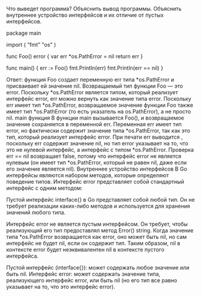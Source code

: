 Что выведет программа? Объяснить вывод программы. Объяснить внутреннее устройство интерфейсов и их отличие от пустых интерфейсов.

package main
 
import (
    "fmt"
    "os"
)
 
func Foo() error {
    var err *os.PathError = nil
    return err
}
 
func main() {
    err := Foo()
    fmt.Println(err)
    fmt.Println(err == nil)
}

Ответ: функция Foo создает переменную err типа *os.PathError и присваивает ей значение nil. Возвращаемый тип функции Foo — это error. Поскольку *os.PathError является типом, который реализует интерфейс error, err можно вернуть как значение типа error.
Поскольку err имеет тип *os.PathError, возвращаемое значение функции Foo также имеет тип *os.PathError (то есть указатель на os.PathError), а не просто nil.
main функция
В функции main вызывается Foo(), и возвращаемое значение сохраняется в переменной err. Переменная err имеет тип error, но фактически содержит значение типа *os.PathError, так как это тип, который реализует интерфейс error.
При печати err выводится <nil>, поскольку err содержит значение nil, но тип error указывает на то, что это не нулевой интерфейс, а интерфейс с типом *os.PathError.
Проверка err == nil возвращает false, потому что интерфейс error не является нулевым (он имеет тип *os.PathError, который не равен nil, даже если его значение является nil).
Внутреннее устройство интерфейсов
В Go интерфейсы являются набором методов, которые определяют поведение типов. Интерфейс error представляет собой стандартный интерфейс с одним методом:

Пустой интерфейс interface{} в Go представляет собой любой тип. Он не требует реализации каких-либо методов и используется для хранения значений любого типа.

Интерфейс error не является пустым интерфейсом. Он требует, чтобы реализующий его тип предоставлял метод Error() string. Когда значение типа *os.PathError возвращается как error, оно может быть nil, но сам интерфейс не будет nil, если он содержит тип. Таким образом, nil в контексте error будет неэквивалентен nil в контексте пустого интерфейса.

Пустой интерфейс (interface{}): может содержать любое значение или быть nil.
Интерфейс error: может содержать значение типа, реализующего интерфейс error, или быть nil (но его тип все равно указывает на то, что это интерфейс error).
